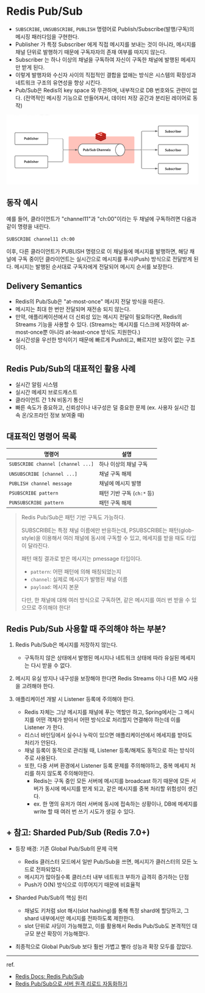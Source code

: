 # Redis Pub/Sub
- `SUBSCRIBE`, `UNSUBSCRIBE`, `PUBLISH` 명령어로 Publish/Subscribe(발행/구독)의 메시징 패러다임을 구현한다.
- Publisher 가 특정 Subscriber 에게 직접 메시지를 보내는 것이 아니라, 메시지를 채널 단위로 발행하기 때문에 구독자자의 존재 여부를 따지지 않는다.
- Subscriber 는 하나 이상의 채널을 구독하여 자신이 구독한 채널에 발행된 메세지만 받게 된다.
- 이렇게 발행자와 수신자 사이의 직접적인 결합을 없애는 방식은 시스템의 확장성과 네트워크 구조의 유연성을 향상 시킨다.
- Pub/Sub은 Redis의 key space 와 무관하며, 내부적으로 DB 번호와도 관련이 없다. (전역적인 메시징 기능으로 만들어져서, 데이터 저장 공간과 분리된 레이어로 동작)


![PubSub](img/PubSub.png)


## 동작 예시
예를 들어, 클라이언트가 "channel11"과 "ch:00"이라는 두 채널에 구독하려면 다음과 같이 명령을 내린다.


`SUBSCRIBE channel11 ch:00`


이후, 다른 클라이언트가 PUBLISH 명령으로 이 채널들에 메시지를 발행하면, 해당 채널에 구독 중이던 클라이언트는 실시간으로 메시지를 푸시(Push) 방식으로 전달받게 된다. 메시지는 발행된 순서대로 구독자에게 전달되어 메시지 순서를 보장한다.


## Delivery Semantics
- Redis의 Pub/Sub은 "at-most-once" 메시지 전달 방식을 따른다.
- 메시지는 최대 한 번만 전달되며 재전송 되지 않는다.
- 만약, 애플리케이션에서 더 신뢰성 있는 메시지 전달이 필요하다면, Redis의 Streams 기능을 사용할 수 있다. (Streams는 메시지를 디스크에 저장하여 at-most-once뿐 아니라 at-least-once 방식도 지원한다.)
- 실시간성을 우선한 방식이기 때문에 빠르게 Push되고, 빠르지만 보장이 없는 구조이다.


## Redis Pub/Sub의 대표적인 활용 사례
- 실시간 알림 시스템
- 실시간 메세지 브로드캐스트
- 클라이언트 간 1:N 비동기 통신
- 빠른 속도가 중요하고, 신뢰성이나 내구성은 덜 중요한 문제 (ex. 사용자 실시간 접속 온/오프라인 정보 보여줄 때)


## 대표적인 명령어 목록


| 명령어                               | 설명                  |
| --------------------------------- | ------------------- |
| `SUBSCRIBE channel [channel ...]` | 하나 이상의 채널 구독        |
| `UNSUBSCRIBE [channel ...]`       | 채널 구독 해제            |
| `PUBLISH channel message`         | 채널에 메시지 발행          |
| `PSUBSCRIBE pattern`              | 패턴 기반 구독 (`ch:*` 등) |
| `PUNSUBSCRIBE pattern`            | 패턴 구독 해제            |


> Redis Pub/Sub은 패턴 기반 구독도 가능하다.
>
> SUBSCRIBE는 특정 채널 이름에만 반응하는데, PSUBSCRIBE는 패턴(glob-style)을 이용해서 여러 채널에 동시에 구독할 수 있고, 메세지를 받을 때도 타입이 달라진다.
>
> 패턴 매칭 결과로 받은 메시지는 pmessage 타입이다.
>   - `pattern`: 어떤 패턴에 의해 매칭되었는지
>   - `channel`: 실제로 메시지가 발행된 채널 이름
>   - `payload`: 메시지 본문
>
> 다만, 한 채널에 대해 여러 방식으로 구독하면, 같은 메시지를 여러 번 받을 수 있으므로 주의해야 한다!


## Redis Pub/Sub 사용할 때 주의해야 하는 부분?
1. Redis Pub/Sub은 메시지를 저장하지 않는다.
    - 구독하지 않은 상태에서 발행된 메시지나 네트워크 상태에 따라 유실된 메세지는 다시 받을 수 없다.


2. 메시지 유실 방지나 내구성을 보장해야 한다면 Redis Streams 이나 다른 MQ 사용을 고려해야 한다.


3. 애플리케이션 개발 시 Listener 등록에 주의해야 한다.
    - Redis 자체는 그냥 메시지를 채널에 푸는 역할만 하고, Spring에서는 그 메시지를 어떤 객체가 받아서 어떤 방식으로 처리할지 연결해야 하는데 이를 Listener 가 한다.
    - 리스너 바인딩에서 실수나 누락이 있으면 애플리케이션에서 메세지를 받아도 처리가 안된다.
    - 채널 등록이 동적으로 관리될 때, Listener 등록/해제도 동적으로 하는 방식이 주로 사용된다.
    - 또한, 다중 서버 환경에서 Listener 등록 문제를 주의해야하고, 중복 메세지 처리를 하지 않도록 주의해야한다.
        - Redis는 구독 중인 모든 서버에 메시지를 broadcast 하기 때문에 모든 서버가 동시에 메시지를 받게 되고, 같은 메시지를 중복 처리할 위험성이 생긴다.
        - ex. 한 명의 유저가 여러 서버에 동시에 접속하는 상황이나, DB에 메세지를 write 할 때 여러 번 쓰기 시도가 생길 수 있다.


## + 참고: Sharded Pub/Sub (Redis 7.0+)
- 등장 배경: 기존 Global Pub/Sub의 문제 극복
    - Redis 클러스터 모드에서 일반 Pub/Sub을 쓰면, 메시지가 클러스터의 모든 노드로 전파되었다.
    - 메시지가 많아질수록 클러스터 내부 네트워크 부하가 급격히 증가하는 단점
    - Push가 O(N) 방식으로 이루어지기 때문에 비효율적


- Sharded Pub/Sub의 핵심 원리
    - 채널도 키처럼 slot 해시(slot hashing)를 통해 특정 shard에 할당하고, 그 shard 내부에서만 메시지를 전파하도록 제한한다.
    - slot 단위로 샤딩이 가능해졌고, 이를 활용해서 Redis Pub/Sub도 본격적인 대규모 분산 확장이 가능해졌다.


- 최종적으로 Global Pub/Sub 보다 훨씬 가볍고 빨라 성능과 확장 모두를 잡았다.


---
ref.
- [Redis Docs: Redis Pub/Sub](https://redis.io/docs/latest/develop/interact/pubsub/)
- [Redis Pub/Sub으로 서버 원격 리로드 자동화하기](https://velog.io/@whdgnszz1/BE-Redis-PubSub%EC%9D%84-%EC%9D%B4%EC%9A%A9%ED%95%9C-%EC%9B%90%EA%B2%A9-%EB%A6%AC%EB%A1%9C%EB%93%9C-%EA%B8%B0%EB%8A%A5)